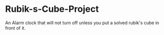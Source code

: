 # Rubik-s-Cube-Project
An Alarm clock that will not turn off unless you put a solved rubik's cube in front of it.
